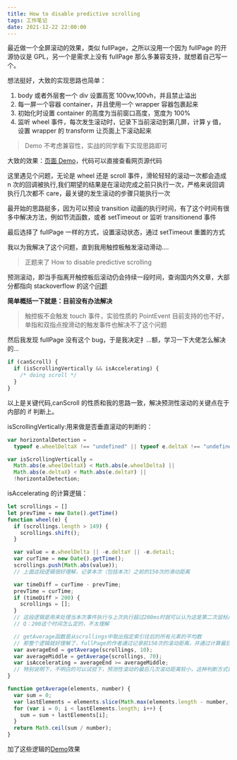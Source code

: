 ```yaml
---
title: How to disable predictive scrolling
tags: 工作笔记
date: 2021-12-22 22:00:00
---
```


最近做一个全屏滚动的效果，类似 fullPage，之所以没用一个因为 fullPage 的开源协议是 GPL，另一个是需求上没有 fullPage 那么多兼容支持，就想着自己写一个。

想法挺好，大致的实现思路也简单：

1. body 或者外层套一个 div 设置高宽 100vw,100vh，并且禁止溢出
2. 每一屏一个容器 container，并且使用一个 wrapper 容器包裹起来
3. 初始化时设置 container 的高度为当前窗口高度，宽度为 100%
4. 监听 wheel 事件，每次发生滚动时，记录下当前滚动到第几屏，计算 y 值，设置 wrapper 的 transform 让页面上下滚动起来

> Demo 不考虑兼容性，实战的同学看下实现思路即可

大致的效果：<a href="https://moring-abyss.github.io/example/1.html" target="_blank">页面 Demo</a>，代码可以直接查看网页源代码

这里遇见个问题，无论是 wheel 还是 scroll 事件，滑轮轻轻的滚动一次都会造成 n 次的回调被执行,我们期望的结果是在滚动完成之前只执行一次，严格来说回调执行几次都不 care，最关键的发生滚动的步骤只能执行一次

最开始的思路挺多，因为可以预设 transition 动画的执行时间，有了这个时间有很多中解决方法，例如节流函数，或者 setTimeout or 监听 transitionend 事件

最后选择了 fullPage 一样的方式，设置滚动状态，通过 setTimeout 重置的方式

我以为我解决了这个问题，直到我用触控板触发滚动滑动....

> 正题来了 How to disable predictive scrolling

预测滚动，即当手指离开触控板后滚动仍会持续一段时间，查询国内外文章，大部分都指向 stackoverflow 的这个[问题](https://stackoverflow.com/questions/34831120/disable-predictive-scrolling-mousewheel-onscroll-event-fires-too-often-touc)

<b>简单概括一下就是：目前没有办法解决</b>

> 触控板不会触发 touch 事件，实验性质的 PointEvent 目前支持的也不好，单指和双指点按滑动的触发事件也解决不了这个问题

然后我发现 fullPage 没有这个 bug，于是我决定扌...额，学习一下大佬怎么解决的...

```javascript
if (canScroll) {
  if (isScrollingVertically && isAccelerating) {
    /* doing scroll */
  }
}
```

以上是关键代码,canScroll 的性质和我的思路一致，解决预测性滚动的关键点在于内部的 if 判断上。

isScrollingVertically:用来做是否垂直滚动的判断的：

```javascript
var horizontalDetection =
  typeof e.wheelDeltaX !== "undefined" || typeof e.deltaX !== "undefined";

var isScrollingVertically =
  Math.abs(e.wheelDeltaX) < Math.abs(e.wheelDelta) ||
  Math.abs(e.deltaX) < Math.abs(e.deltaY) ||
  !horizontalDetection;
```

isAccelerating 的计算逻辑：
```javascript
let scrollings = []
let prevTime = new Date().getTime()
function wheel(e) {
  if (scrollings.length > 149) {
    scrollings.shift();
  }

  var value = e.wheelDelta || -e.deltaY || -e.detail;
  var curTime = new Date().getTime();
  scrollings.push(Math.abs(value));
  // 上面这段逻辑很好理解，记录本次（包括本次）之前的150次的滑动距离

  var timeDiff = curTime - prevTime;
  prevTime = curTime;
  if (timeDiff > 200) {
    scrollings = [];
  }
  // 这段逻辑是用来处理当本次事件执行与上次执行超过200ms时就可以认为这是第二次鼠标/触控板滑动触发
  // Q：200这个时间怎么定的，不太理解

  // getAverage函数是从scrollings中取出指定索引往后的所有元素的平均数
  // 那整个逻辑就好理解了，fullPage的作者通过记录前150次的滚动距离，并通过计算最后70次的平均滚动距离和最后10次的平均滚动距离，如果最后10次的不小于最后70次说明非预测性滚动
  var averageEnd = getAverage(scrollings, 10);
  var averageMiddle = getAverage(scrollings, 70);
  var isAccelerating = averageEnd >= averageMiddle;
  // 特别说明下，不明白的可以试验下，预测性滚动的最后几次滚动距离较小，这种判断方式目前看来没啥问题，贼强
}

function getAverage(elements, number) {
  var sum = 0;
  var lastElements = elements.slice(Math.max(elements.length - number, 1));
  for (var i = 0; i < lastElements.length; i++) {
    sum = sum + lastElements[i];
  }
  return Math.ceil(sum / number);
}
```

加了这些逻辑的<a href="https://moring-abyss.github.io/example/2.html">Demo</a>效果